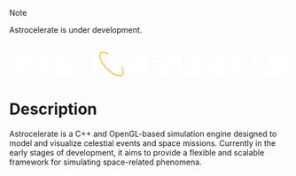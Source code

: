 > [!NOTE]
> Astrocelerate is under development.

<!-- PROJECT LOGO -->
<br />
<div align="center">
    <a href="https://github.com/ButteredFire/Astrocelerate/">
        <img src="OpenGLProject/assets/app/AppLogo.png" alt="Logo">
    </a>
</div>

# Description
Astrocelerate is a C++ and OpenGL-based simulation engine designed to model and visualize celestial events and space missions.
Currently in the early stages of development, it aims to provide a flexible and scalable framework for simulating space-related phenomena.
